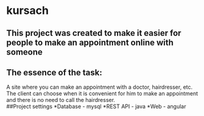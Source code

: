 # kursach
## This project was created to make it easier for people to make an appointment online with someone<br />
## The essence of the task:<br />
A site where you can make an appointment with a doctor, hairdresser, etc.<br />
The client can choose when it is convenient for him to make an appointment and there is no need to call the hairdresser.<br />
##Project settings
*Database - mysql
*REST API - java
*Web - angular
